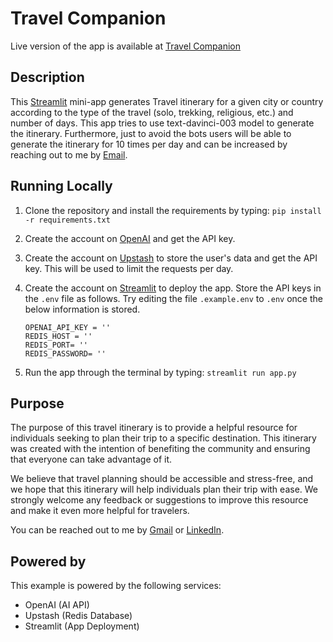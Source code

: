 # Travel Companion

Live version of the app is available at [Travel Companion](travelcompanion.streamlit.app)

## Description

This [Streamlit](https://streamlit.io/) mini-app generates Travel itinerary for a given city or country according to the type of the travel (solo, trekking, religious, etc.) and number of days. This app tries to use text-davinci-003 model to generate the itinerary. Furthermore, just to avoid the bots users will be able to generate the itinerary for 10 times per day and can be increased by reaching out to me by [Email](prayagshah07@gmail.com).

## Running Locally

1. Clone the repository and install the requirements by typing:
   `pip install -r requirements.txt`
2. Create the account on [OpenAI](https://platform.openai.com/account/api-keys) and get the API key.
3. Create the account on [Upstash](https://console.upstash.com/) to store the user's data and get the API key. This will be used to limit the requests per day.
4. Create the account on [Streamlit](https://streamlit.io/) to deploy the app.
   Store the API keys in the `.env` file as follows. Try editing the file `.example.env` to `.env` once the below information is stored.

   ```
   OPENAI_API_KEY = ''
   REDIS_HOST = ''
   REDIS_PORT= ''
   REDIS_PASSWORD= ''
   ```

5. Run the app through the terminal by typing:
   `streamlit run app.py`

## Purpose

The purpose of this travel itinerary is to provide a helpful resource for individuals seeking to plan their trip to a specific destination. This itinerary was created with the intention of benefiting the community and ensuring that everyone can take advantage of it.

We believe that travel planning should be accessible and stress-free, and we hope that this itinerary will help individuals plan their trip with ease. We strongly welcome any feedback or suggestions to improve this resource and make it even more helpful for travelers.

You can be reached out to me by [Gmail](prayagshah07@gmail.com) or [LinkedIn](https://www.linkedin.com/in/prayag-shah/).

## Powered by

This example is powered by the following services:

- OpenAI (AI API)
- Upstash (Redis Database)
- Streamlit (App Deployment)
